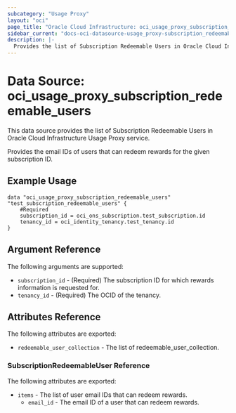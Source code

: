 ```yaml
---
subcategory: "Usage Proxy"
layout: "oci"
page_title: "Oracle Cloud Infrastructure: oci_usage_proxy_subscription_redeemable_users"
sidebar_current: "docs-oci-datasource-usage_proxy-subscription_redeemable_users"
description: |-
  Provides the list of Subscription Redeemable Users in Oracle Cloud Infrastructure Usage Proxy service
---
```


# Data Source: oci_usage_proxy_subscription_redeemable_users
This data source provides the list of Subscription Redeemable Users in Oracle Cloud Infrastructure Usage Proxy service.

Provides the email IDs of users that can redeem rewards for the given subscription ID.


## Example Usage

```hcl
data "oci_usage_proxy_subscription_redeemable_users" "test_subscription_redeemable_users" {
	#Required
	subscription_id = oci_ons_subscription.test_subscription.id
	tenancy_id = oci_identity_tenancy.test_tenancy.id
}
```

## Argument Reference

The following arguments are supported:

* `subscription_id` - (Required) The subscription ID for which rewards information is requested for.
* `tenancy_id` - (Required) The OCID of the tenancy.


## Attributes Reference

The following attributes are exported:

* `redeemable_user_collection` - The list of redeemable_user_collection.

### SubscriptionRedeemableUser Reference

The following attributes are exported:

* `items` - The list of user email IDs that can redeem rewards.
	* `email_id` - The email ID of a user that can redeem rewards.

